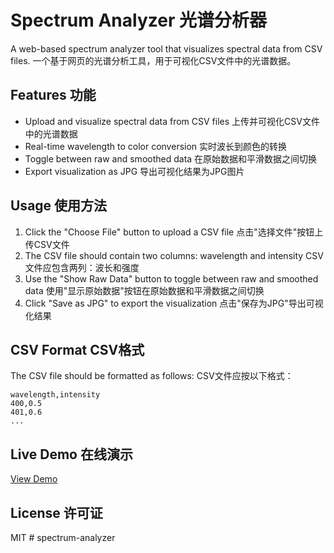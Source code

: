 # Spectrum Analyzer 光谱分析器

A web-based spectrum analyzer tool that visualizes spectral data from CSV files. 
一个基于网页的光谱分析工具，用于可视化CSV文件中的光谱数据。

## Features 功能
- Upload and visualize spectral data from CSV files 上传并可视化CSV文件中的光谱数据
- Real-time wavelength to color conversion 实时波长到颜色的转换
- Toggle between raw and smoothed data 在原始数据和平滑数据之间切换
- Export visualization as JPG 导出可视化结果为JPG图片

## Usage 使用方法
1. Click the "Choose File" button to upload a CSV file 点击"选择文件"按钮上传CSV文件
2. The CSV file should contain two columns: wavelength and intensity CSV文件应包含两列：波长和强度
3. Use the "Show Raw Data" button to toggle between raw and smoothed data 使用"显示原始数据"按钮在原始数据和平滑数据之间切换
4. Click "Save as JPG" to export the visualization 点击"保存为JPG"导出可视化结果

## CSV Format CSV格式
The CSV file should be formatted as follows: CSV文件应按以下格式：
```
wavelength,intensity
400,0.5
401,0.6
...
```

## Live Demo 在线演示
[View Demo](https://spectrum-analyzer.vercel.app)

## License 许可证
MIT #   s p e c t r u m - a n a l y z e r  
 